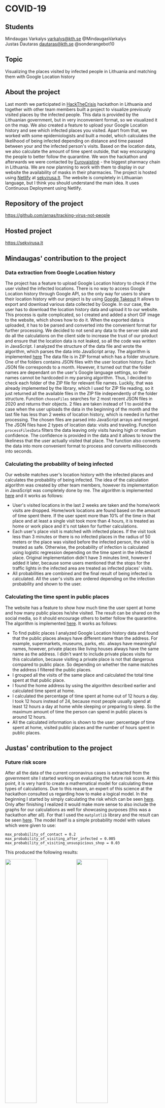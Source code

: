 # COVID-19

## Students
Mindaugas Varkalys varkalys@kth.se @MindaugasVarkalys  
Justas Dautaras dautaras@kth.se @sonderangebot10

## Topic
Visualizing the places visited by infected people in Lithuania and matching them with Google Location history

## About the project
Last month we participated in [HackTheCrisis](https://hackthecrisis.lt/) hackathon in Lithuania and together with other team members built a project to visualize previously visited places by the infected people.
This data is provided by the Lithuanian government, but in very inconvenient format, so we visualized it on the map. 
We also created a feature to upload your Google Location history and see which infected places you visited. 
Apart from that, we worked with some epidemiologists and built a model, which calculates the likelihood of being infected depending on distance and time passed between your and the infected person's visits.
Based on the location data, we also calculate the amount of time spent outside, that way encouraging the people to better follow the quarantine.
We won the hackathon and afterwards we were contacted by [Eurovaistinė](https://www.eurovaistine.lt/) - the biggest pharmacy chain in Lithuania. We are now planning to work with them to display in our website the availability of masks in their pharmacies.
The project is hosted using [Netlify](https://www.netlify.com/) at [sekvirusa.lt](https://sekvirusa.lt).
The website is completely in Lithuanian language, but I think you should understand the main idea. It uses Continuous Deployment using Netlify.

## Repository of the project
https://github.com/arnas/tracking-virus-not-people

## Hosted project
https://sekvirusa.lt

## Mindaugas' contribution to the project

### Data extraction from Google Location history
The project has a feature to upload Google Location history to check if the user visited the infected locations.
There is no way to access Google Location history through Google API, so the only way for users to share their location history with our project is by using [Google Takeout](https://takeout.google.com/)
It allows to export and download various data collected by Google.
In our case, the user has to download the location history data and upload it to our website.
This process is quite complicated, so I created and added a short GIF image to the website, which shows how to do it.
When the exported data is uploaded, it has to be parsed and converted into the convenient format for further processing.
We decided to not send any data to the server side and do all the calculations on the client side to increase the trust of our product and ensure that the location data is not leaked, so all the code was written in JavaScript.
I analyzed the structure of the data file and wrote the algorithm, which parses the data into JavaScript array. The algorithm is implemented [here](https://github.com/arnas/tracking-virus-not-people/blob/master/app/src/features/uploadData/dataProcessing/parse.js)
The data file is in ZIP format which has a folder structure. One of the folders contains JSON files with the user location history. Each JSON file corresponds to a month.
However, it turned out that the folder names are dependant on the user's Google language settings, so their names cannot be hardcoded in my parsing algorithm. Thus, I decided to check each folder of the ZIP file for relevant file names.
Luckily, that was already implemented by the library, which I used for ZIP file reading, so it just returned all the available files in the ZIP file independently of the folder structure.
Function `chooseFiles` searches for 2 most recent JSON files in 2020 and returns their objects. 2 files are taken instead of 1 to avoid the case when the user uploads the data in the beginning of the month and the last file has less than 2 weeks of location history, which is needed in further processing.
The chosen files are parsed into JavaScript arrays and merged. The JSON files have 2 types of location data: visits and traveling. Function `processFilesData` filters the data leaving only visits having high or medium confidence.
The confidence is provided in the data and it allows to know the likeliness that the user actually visited that place. The function also converts the data into more convenient format to process and converts milliseconds into seconds.    

### Calculating the probability of being infected
Our website matches user's location history with the infected places and calculates the probability of being infected. The idea of the calculation algorithm was created by other team members, however its implementation in JavaScript was completely done by me.
The algorithm is implemented [here](https://github.com/arnas/tracking-virus-not-people/blob/master/app/src/features/uploadData/dataProcessing/process.js) and it works as follows:
- User's visited locations in the last 2 weeks are taken and the home/work visits are dropped. Home/work locations are found based on the amount of time spent there. If the user spent more than 10% of the time in that place and at least a single visit took more than 4 hours, it is treated as home or work place and it's not taken for further calculations.
- Each user's place visit is matched with infected places. If the visit took less than 3 minutes or there is no infected places in the radius of 50 meters or the place was visited before the infected person, the visit is treated as safe. Otherwise, the probability of infection is calculated using logistic regression depending on the time spent in the infected place.
Original implementation didn't have 3 minutes limit, however I added it later, because some users mentioned that the stops for the traffic lights in the infected area are treated as infected places' visits.
- All probabilities are combined and the final result of being infected is calculated. All the user's visits are ordered depending on the infection probability and shown to the user.   

### Calculating the time spent in public places
The website has a feature to show how much time the user spent at home and how many public places he/she visited. The result can be shared on the social media, so it should encourage others to better follow the quarantine.
The algorithm is implemented [here](https://github.com/arnas/tracking-virus-not-people/blob/master/app/src/features/uploadData/dataProcessing/futureRisk.js). It works as follows:
- To find public places I analyzed Google Location history data and found that the public places always have different name than the address.
For example, supermarkets, museums, parks, etc. always have meaningful names, however, private places like living houses always have the same name as the address.
I didn't want to include private places visits for this calculation, because visiting a private place is not that dangerous compared to public place. So depending on whether the name matches the address I filtered the public places.
- I grouped all the visits of the same place and calculated the total time spent at that public place.
- I found the home address by using the algorithm described earlier and calculated time spent at home.
- I calculated the percentage of time spent at home out of 12 hours a day. I took 12 hours instead of 24, because most people usually spend at least 12 hours a day at home while sleeping or preparing to sleep.
So the maximum amount of time the person can spend in public places is around 12 hours.
- All the calculated information is shown to the user: percentage of time spent at home, visited public places and the number of hours spent in public places.

## Justas' contribution to the project

### Future risk score
After all the data of the current coronavirus cases is extracted from the government site I started working on evaluating the future risk score.
At this point, it is very hard to create a mathematical model for calculating these types of calculations. Due to this reason, an expert of this science at the hackathon consulted us regarding how to make a logical model.
In the beginning I started by simply calculating the risk which can be seen [here](https://github.com/arnas/tracking-virus-not-people/blob/master/risk-evaluation/2.%20Future%20risk%20assessment%20.ipynb). 
Only after finishing I realized it would make more sense to also include the graphs for our calculations as well for showcasing purposes (this was a hackathon after all). For that I used the `matplotlib` library and the result can be seen [here](https://github.com/arnas/tracking-virus-not-people/blob/master/risk-evaluation/Future%20Risk%20New.ipynb).
The model itself is a simple probability model with values which were given to use:
```
max_probability_of_contact = 0.2
max_probability_of_visiting_after_infected = 0.005
max_probability_of_visiting_unsuspicious_shop = 0.03
```
This produced the following results:

<img src="https://i.ibb.co/g9GnBcH/1-1.jpg" width="45%"></img>
<img src="https://i.ibb.co/wWGWjXN/2-1.jpg" width="45%"></img>

Where the time (x axis) is calculated in seconds.

Later on Mindaugas used these numbers for getting the chances of being infected as mentioned [here](#calculating-the-probability-of-being-infected).

### Application UI
Lastly, I helped with building the UI for our application using React framework. To be more specific, I worked on:
- The header component which has responsive design for both mobile and desktop displays. It has two buttons - to report a new case and the 'check yourself' button which Mindaugas wokred more in-depth. 
In mobile view, it transforms into a carousel button.
The code can be found [here](https://github.com/arnas/tracking-virus-not-people/blob/master/app/src/features/site/Header.js).
- The legend which allows the user to select whether he wants to see the cases or the checkpoints. 
Is is just a very simple functional component for a better user experience. It can be found [here](https://github.com/arnas/tracking-virus-not-people/blob/master/app/src/features/site/Legend.js).
- Amongst other collaborations throughout all the application with other teammates.

### CI/CD using Netlify
The project is hosted using [Netlify](https://www.netlify.com/) at [sekvirusa.lt](https://sekvirusa.lt). Netlify has built-in CI/CD pipelines, which build and deploy the project.
The only settings which need to be specified for simple projects are build command and deployment folder. Our project is React project, so build command is `npm run build` and `build` directory needs to be published.
After allowing access to the project repository, these settings were specified at Site settings -> Build & deploy -> Build settings.
After that CI/CD is setup and the project is automatically built and deployed on every push to master branch.
   
